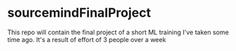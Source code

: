# sourcemindFinalProject
This repo will contain the final project of a short ML training I've taken some time ago. It's a result of effort of 3 people over a week
